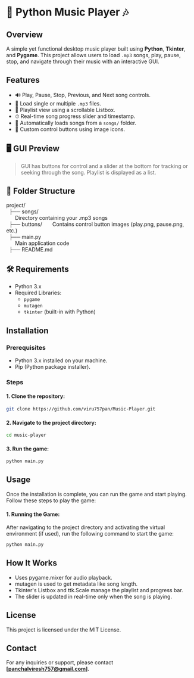 
# 🎵 Python Music Player 🎶

## Overview

A simple yet functional desktop music player built using **Python**, **Tkinter**, and **Pygame**. This project allows users to load `.mp3` songs, play, pause, stop, and navigate through their music with an interactive GUI.

## Features

- 🔊 Play, Pause, Stop, Previous, and Next song controls.
- 📁 Load single or multiple `.mp3` files.
- 📜 Playlist view using a scrollable Listbox.
- ⏱ Real-time song progress slider and timestamp.
- 🎵 Automatically loads songs from a `songs/` folder.
- 🎨 Custom control buttons using image icons.

## 🖥 GUI Preview

> GUI has buttons for control and a slider at the bottom for tracking or seeking through the song. Playlist is displayed as a list.

## 📂 Folder Structure
project/  
&nbsp; ├── songs/  
&nbsp; &nbsp; &nbsp; Directory containing your .mp3 songs   
&nbsp; ├── buttons/ 
&nbsp; &nbsp; &nbsp; Contains control button images (play.png, pause.png, etc.)  
&nbsp; ├── main.py  
&nbsp; &nbsp; &nbsp; Main application code  
&nbsp; ├── README.md 

## 🛠 Requirements

- Python 3.x
- Required Libraries:
  - `pygame`
  - `mutagen`
  - `tkinter` (built-in with Python)


## Installation
### Prerequisites
- Python 3.x installed on your machine.
- Pip (Python package installer).

### Steps

#### 1. Clone the repository:

```bash
git clone https://github.com/viru757pan/Music-Player.git
```

#### 2. Navigate to the project directory:

```bash
cd music-player
```

#### 3. Run the game:

```bash
python main.py
```

## Usage

Once the installation is complete, you can run the game and start playing. Follow these steps to play the game:

#### 1. Running the Game:

After navigating to the project directory and activating the virtual environment (if used), run the following command to start the game:

```bash
python main.py
```

## How It Works
- Uses pygame.mixer for audio playback.
- mutagen is used to get metadata like song length.
- Tkinter's Listbox and ttk.Scale manage the playlist and progress bar.
- The slider is updated in real-time only when the song is playing.



## License

This project is licensed under the MIT License.

## Contact

For any inquiries or support, please contact **[panchalviresh757@gmail.com]**.
